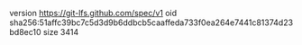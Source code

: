 version https://git-lfs.github.com/spec/v1
oid sha256:51affc39bc7c5d3d9b6ddbcb5caaffeda733f0ea264e7441c81374d23bd8ec10
size 3414
